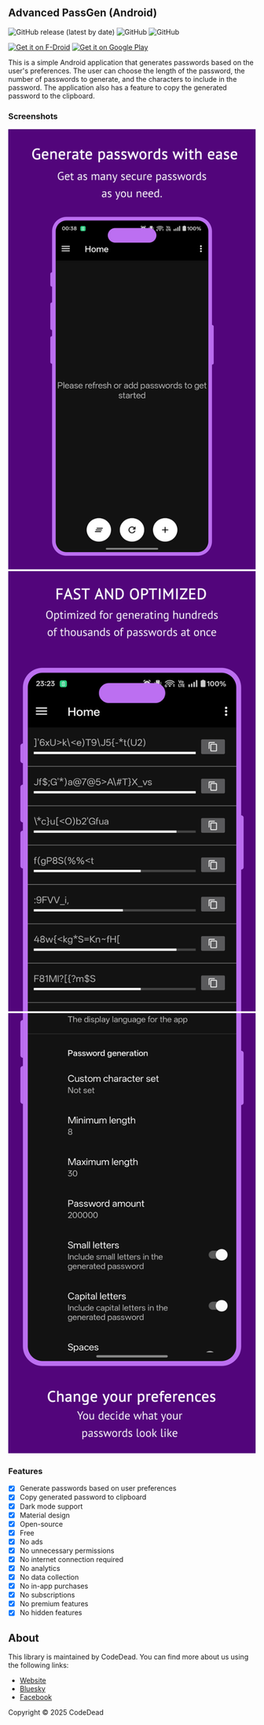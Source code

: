 ## Advanced PassGen (Android)

![GitHub release (latest by date)](https://img.shields.io/github/v/release/CodeDead/advanced-passgen-android)
![GitHub](https://img.shields.io/badge/language-Java-green)
![GitHub](https://img.shields.io/github/license/CodeDead/advanced-passgen-android)

[<img src="https://fdroid.gitlab.io/artwork/badge/get-it-on.png" alt="Get it on F-Droid" height="80">](https://f-droid.org/packages/com.codedead.advancedpassgen/)
[<img src="https://play.google.com/intl/en_us/badges/images/generic/en-play-badge.png" alt="Get it on Google Play" height="80">](https://play.google.com/store/apps/details?id=com.codedead.advancedpassgen)

This is a simple Android application that generates passwords based on the user's preferences.
The user can choose the length of the password, the number of passwords to generate, and the characters to include in the password. The application also has a feature to copy the generated password to the clipboard.

### Screenshots

![Screenshot 1](/fastlane/metadata/android/en-US/images/phoneScreenshots/1.png)
![Screenshot 2](/fastlane/metadata/android/en-US/images/phoneScreenshots/2.png)
![Screenshot 3](/fastlane/metadata/android/en-US/images/phoneScreenshots/3.png)

### Features

- [x] Generate passwords based on user preferences
- [x] Copy generated password to clipboard
- [x] Dark mode support
- [x] Material design
- [x] Open-source
- [x] Free
- [x] No ads
- [x] No unnecessary permissions
- [x] No internet connection required
- [x] No analytics
- [x] No data collection
- [x] No in-app purchases
- [x] No subscriptions
- [x] No premium features
- [x] No hidden features

## About

This library is maintained by CodeDead. You can find more about us using the following links:
* [Website](https://codedead.com)
* [Bluesky](https://bsky.app/profile/codedead.com)
* [Facebook](https://facebook.com/deadlinecodedead)

Copyright © 2025 CodeDead
